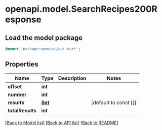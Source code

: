 # openapi.model.SearchRecipes200Response

## Load the model package
```dart
import 'package:openapi/api.dart';
```

## Properties
Name | Type | Description | Notes
------------ | ------------- | ------------- | -------------
**offset** | **int** |  | 
**number** | **int** |  | 
**results** | [**Set<SearchRecipes200ResponseResultsInner>**](SearchRecipes200ResponseResultsInner.md) |  | [default to const {}]
**totalResults** | **int** |  | 

[[Back to Model list]](../README.md#documentation-for-models) [[Back to API list]](../README.md#documentation-for-api-endpoints) [[Back to README]](../README.md)


